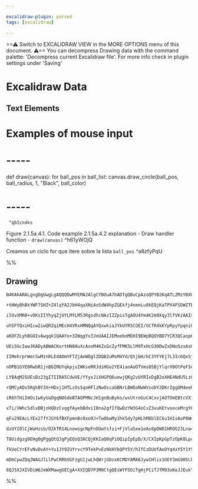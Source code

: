 ```yaml
---

excalidraw-plugin: parsed
tags: [excalidraw]

---
```

==⚠  Switch to EXCALIDRAW VIEW in the MORE OPTIONS menu of this document. ⚠== You can decompress Drawing data with the command palette: 'Decompress current Excalidraw file'. For more info check in plugin settings under 'Saving'


# Excalidraw Data

## Text Elements
# Examples of mouse input


# -----

def draw(canvas):
    for ball_pos in ball_list:
        canvas.draw_circle(ball_pos, 
                                ball_radius, 
                                1, 
                                "Black", 
                                ball_color)
    
# -----
     ^qbIcn4ks

Figure 2.1.5a.4.1. Code example 2.1.5a.4.2
explanation - Draw handler function - 
`draw(canvas)` ^h61yWOjQ

Creamos un ciclo for
que itere sobre la lista
`ball_pos` ^a8zfyPqU

%%
## Drawing
```compressed-json
N4KAkARALgngDgUwgLgAQQQDwMYEMA2AlgCYBOuA7hADTgQBuCpAzoQPYB2KqATLZMzYBXUtiRoIACyhQ4zZAHoFAc0JRJQgEYA6bGwC2CgF7N6hbEcK4OCtptbErHALRY8RMpWdx8Q1TdIEfARcZgRmBShcZQUebQBObR4aOiCEfQQOKGZuAG1wMFAwYogSbggAR00ASWwOABYAaxz+EthEcqgsKBTiyExuZwBmAEYAVm0RgA4pkZ4pgAYAdiWh

+tHWyBhBkYWF7SHZ+Z4lqYA2JbH4qaXNiAoSdW4hpZGEkfj4nmnLu8kEQjKaTPX4FSDWZTBbgLO7MKCkNiNBAAYTY+DYpHKAGIRghcbjeiVNLhsI1lAihBxiKj0ZiJPDrMw4LhAllCZAAGaEfD4ADKsChEkEHnZEDhCKRAHVHpJuHwwWL4YiEPyYIL0MKyncKUCOOEcmgRnc2MzsGptoa9ndycI4NViAbULkALp3DnkDL27gcIQ8u6EKlYcq4Bai

ilUvXMR0+v0KsIIYhyqZjUYLMYLM53RgsdhcNAzIZZpisTgAOU4Ym4K2m9Xqy3lfVKzAAImkuom0ByCGE7pphFSAKLBDJZR0uu5CODEXDt7gjJa1s4ZoY8eKnQsKogcRre334O7o0kJ7hd/A9hVdTA9CRY1ADzC4fQ+cKoNgc1D6YRhVABuBCKAADocEBQG3s44HgSBgbvp4FAABR4Bw9ChAAlMgQGoJhqAchiqDEjyAD6cBsMwP4cHhBD4ARRBw

uh5FYQxiHIcw2iwQRZqiMEcH4VRxHMNQqAYQxwkiaJYkUYR5COEI/GCfR4kKYpRpyYpqniQBEAAEL4CSjQaQJQlqUZWE8exaIYihhlyWBEHOFZYaUAAKt02J3g+T7BKRb4fl+CBkX+gHAUFNkQVBxAIDB5DwUxqF0QxOGkBJvEkWRSXUYQtFWYx1jMaxUXsYQnEINxlFESRBnycZRmmVJhAyRVVVVcpWWNQpGnabp+kqa1ammXotKWZVoGoLZdmV

aKOFZLyhBGOIvAwgqk1QAAYo+3IWqgYx3JeUAAIJEMoeboMEHI9EWpBQOYBD7YCR3QCaop6FkuABkwXpoDG+4KhigIBgQzlXq596Ps+Xnvp+Ml+b+/5QcNo1hRFqCwQhOWxVZCVpXxqWmTRUBxaJMUsWxHHYFxpl8Q1PWqTVuDSbJLVUyJzWVYzontTppJdQzrMmaV/UWVZcO2fZdy4P+bAAErhDNc3wkICAHq9AASAJAteqBvDwYwFAAvq0RQlG

UEiSGcIwwJKADyABWACKortHN0AuXcAxoM4KZxGcZyfFMK5LlM9TxHcG3ODwZxDNoSzxAsHxjGMPALPUS4bo2DzEE8aBLDw9TaGciwjCM9QLku8SHH8qvAoaQxbQqELqgtjbisqNIYti+J4kgva6TalLUuZdLoAyHBMiymRnYt3J8gKjuaomsJKlKMpyvPEoqtP5Sz2Gwi6vqc7Gqa5pzlaCo93aDp5K6i0egg72oJ9/qBq76C4Mk2r9sQkbRnus

IIMehrprWecSwMznRLEdAOmYFTZjAeWDglZDQB2uMsM4Yd/QtjbH/bC3YFYKj7L3Ic6Qx5jkvo2Sc05ZyGgXGMD4MwviLHqIrbcu5YyNkPEiDsWCzw4MbDtcoy1AQiD8nEN4YxcDaBzm8VAqJwqoCwCDYIvBJjaFEeIpIQEsA+GsDOXMI1UDNiiqgSQ1hiDBEShySk2BLqcF0UBAABsjQmKFbEOQoADdWEB+HKEEYokRYiJHaCkWwGRciPJCKUSo

nOPB1GYE0RwbR1jnB6IMUYqkpjsIWKseRRJdiHGo2YE4ianAoDTVms8SBjYlqrX0OtPeF5ug3UOuUMQWQmCimzJddwDS7pQAencJ6URXqkFvvfb6pBfpxPwG4vhAjAg+OUX4pRgTgnuWfHMiJai9QxJ0nEzJuj9GUEMcYtJ5i4G7OyRwexUUUZIVQs40W4spasFKWgOW3CShbgQCrQElcNZJG1sUPWBQDaQCNugZQSxHJsAAAoS2UGwEkLAjAAE0

LY8AqM2SUEsBz23gI7IIRA5CdwVE/YYyxJiXHGPQ6uewjQKg2vUYRIxDgB2oXHE4NdU5LzQGHN49RphXGAV8RcKZy7fPVkMM42g0yfB4N8L4Lx1hTFFhwSEc0G4lCbkiFuA8IBYg5AsKY2A9iimJKSHuVJtWdHIMPZkrJx4VMnqqdUYo0RajjAvBA0p06ym5SvZUTqZ6urngqHUkhP61MbCaEkh98zqsgKfe0xC3TX2Gd/BUAZwpPwgLgM4W9e7h

rQMCyADs5RgkBY3X+HDxj1HTLsOsSqoHFlzNwOscaGBNrLBWOaNwWVsobY2DKrZggUM4eeRseDBzDiIXkMEhRZ0go4RAUsAAtAAMo5Ry8QACqAA1fATRmwACk2A8ElPUQ9SsACySt2RtFxcGUgCIqCzp1mCEhJQyEzkwfORcy5VzrkYTuD6abWFsCPBw08YRdb63TYuld67N27v3Y0I9J6z0XuvTijoEgWRPtFCSsO+x4gjFNqcX2fKximwYXSqs

iR6hTHiIHOs1w6yUaDgqNOGdeBTAOPMNcJH1gnBuByko/wxUtreGuC4CxvjAOTOmEBtcVX1z9Vq/u2IEALFGKME13dwx91pFaxktqx4TUdevIUQbRSas9Vy3gqm15qkDSKN+fgw270NPvaNsBuCLGtBSM+Sar6PhvhwkZA7H7BiWHmiMHnUBFugPe7lZaf7fuI9cF4Ad+0lGgc2w0PAVygNzLA+BGtfYJwNQa7LIL0HDswZBt5kAJ3EAISObIF8J

xTi/VWhcSdlxDBjoHQDzCvqgfAyebBdxiIBna2gfIfQwDzYW3G4oCxZ3vuKEtvooceMrgY68M4gnTiggW2APlCQljSdkwauOewzjrbfQeUIUBUT6GqTIBMUK2AzZG/PFkUBNIZoDMobgCW0htdvhAcFkKYVwoRcwZFqL0WYuxZsTkYGZLQnEZ8b2BrDgphTMR2lC2oe4DgNwCYYwk7EbGAx84GWTgpYVJkYggOqTA9B7OjAU6siQ9wFMIwHIYBQo

qFu29EAcLYEx27fYJGY6fBXFpmnBc0xo9J+Tw0bwMy1hk5dy7pHLhM8blEC6u1H1sAoP8Wmv3mdUjN0+q3i7cMW9FEEPsFB6vYOg0C2DwYBdC5F2L7aSXB7O2JYMIYXxlGXCmN8KnWshgvBTiUDaTK4gpmldHCVXxs63A43Zn42hFgB12IdmtowtairVtwJcyrVXQgc5am8PAOTxAQLWXTZr9NN8HtakedqzM8gDRvKzDmvVcYbBqj1w/LMuZDdv

dzUYI0lCjWaHzsb/O2kTR14LnowsgcNpFnDUwYsfzi+FjVla5xe1eAx8pOWO1HROG23Lna4FzV2HWouif781aHQgEdBrXsd+VradObWdItBdcoeDDdbdPdA9Y9U9c9K9G9NHYtEPbNc3Z9BbV9PoDbCAT9EdH9PrcOf9X2YbYDFhd5MDdhCbLhbaFyCQZEQIR8FKSkVAM0UmNgbCDEICCoeWH8LoWZQQTQWZHSVAXGXAOxcmEiO5ENJyRg9AZgkI

T8Uidgzg9EHg0gPggQtQJgPyEQsQ3ACQjKKIaQ0qPiOQipIpEpD/X/CXIpKpGpTzOpK8LpcoE6e1B/C6K6fAdw+kXpBUfpF6PUIZffKgyAH6fwf6RQiAZQ1gtQ8iDQ7ghKHQqGIQgwuwIwkwuEKQi5GQ5gKwkoMWHpR5GWbgV5RhT5CudWTWf5MAXAkhbNOAOAfkL9TnNof4DIcoacUgHcVoBgQgBACgTSPTd+HvXVDkKY6YwkCAKXR9MeaoLofQ

fkVeCYrEFvNvDvAY+Yu1JY9IUYrvcY9TekPvEzNkHYkQPY5Y/hIfCzDUUfAoOYq4xY5Y1Y5UcfH1ezJ43Y149Id4pEGfB4ufEoX43nZYiWBfAtDWS4hY8E9IC2A+dfVAPzH4l4+E/QZaRwtafAVPWE649ILEqacotACVfEv4/QNxfw9AZpIQ2YsEqAfYlYk3PaLAx3G3UE9Exk5YgcO3NkkIJ3LA+krkpk+3C3RyDA/TWY5gbABEHkAADQpwWESH

mDmCpwZQq2WAGJlLlPwCRRbVGFzgG1jwLhQWrjGDzxKCMDYAMA6JywIHlix1OEY3mG905LhO5PSEhPzTiwgClIGPJBIFsLlHVShzGWIH5AQA102gDPDMvSCQQF5NwE0GCAg0myeMDIM1bkLQVE0jREXVIGUGJDglkwElLN4HnAEn2DGBQlFCli8R0h1ULOLIKxhF4AGzLI7NQGrNrLdMgAZIBIQERMyS/ioIl2vilkDDGRVTtMgEyGTNTIqNIHlj

6QJSXJXIVDiW6JeWXMawgGECgA+XXIQD7P3M0CtgQEsWYF5DiTgHjPCiTJTM93oKeJJEukYEhTRFnMS2ww1DSEsWbT6Rkh6UpJDwv0gDYWfLHXeWe12gAo/JtPwBG11nAHLQl25HCFB1fR1iAA==
```
%%